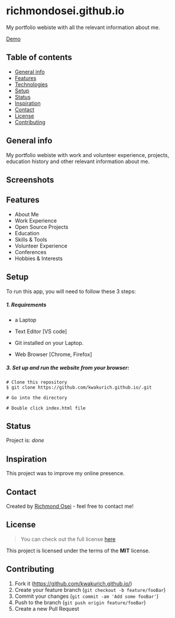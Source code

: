 # richmondosei.github.io
My portfolio webiste with all the relevant information about me.


[Demo](https://kwakurich.github.io/)


## Table of contents

* [General info](#general-info)
* [Features](#features)
* [Technologies](#technologies)
* [Setup](#setup)
* [Status](#status)
* [Inspiration](#inspiration)
* [Contact](#contact)
* [License](#license)
* [Contributing](#contributing)

## General info
My portfolio webiste with work and volunteer experience, projects, education history and other relevant information about me. 

## Screenshots

  
## Features

* About Me
* Work Experience
* Open Source Projects
* Education
* Skills & Tools
* Volunteer Experience
* Conferences
* Hobbies & Interests


## Setup
To run this app, you will need to follow these 3 steps:

##### 1. Requirements 
  - a Laptop

  - Text Editor [VS code]

  - Git installed on your Laptop. 
  
  - Web Browser [Chrome, Firefox]


##### 3. Set up and run the website from your browser:
  ```
  # Clone this repository
  $ git clone https://github.com/kwakurich.github.io/.git

  # Go into the directory 

  # Double click index.html file
 
  ```

## Status
Project is: _done_

## Inspiration
This project was to improve my online presence.


## Contact
Created by [Richmond Osei](https://kwakurich.github.io/) - feel free to contact me!

## License
>You can check out the full license [here](https://github.com/kwakurich/richmondosei.github.io/blob/a9573f2ed824276b79c5c93b4718616561201ec9/LICENSE.md)

This project is licensed under the terms of the **MIT** license.

## Contributing

1. Fork it (<https://github.com/kwakurich.github.io/>)
2. Create your feature branch (`git checkout -b feature/fooBar`)
3. Commit your changes (`git commit -am 'Add some fooBar'`)
4. Push to the branch (`git push origin feature/fooBar`)
5. Create a new Pull Request

